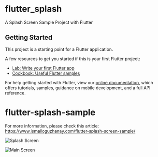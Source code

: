 # flutter_splash

A Splash Screen Sample Project with Flutter

## Getting Started

This project is a starting point for a Flutter application.

A few resources to get you started if this is your first Flutter project:

- [Lab: Write your first Flutter app](https://flutter.dev/docs/get-started/codelab)
- [Cookbook: Useful Flutter samples](https://flutter.dev/docs/cookbook)

For help getting started with Flutter, view our
[online documentation](https://flutter.dev/docs), which offers tutorials,
samples, guidance on mobile development, and a full API reference.
# flutter-splash-sample

For more information, please check this article: https://www.ismailoguzhanay.com/flutter-splash-screen-sample/

![Splash Screen](https://i1.wp.com/www.ismailoguzhanay.com/wp-content/uploads/2019/12/splash_screen.png?w=360)

![Main Screen](https://i1.wp.com/www.ismailoguzhanay.com/wp-content/uploads/2019/12/main_screen.png?w=360)
